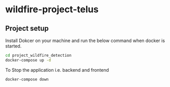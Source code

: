 # wildfire-project-telus

## Project setup
Install Dokcer on your machine and run the below command when docker is started.

```sh
cd project_wildfire_detection
docker-compose up -d
```

To Stop the application i.e. backend and frontend

```sh
docker-compose down
```